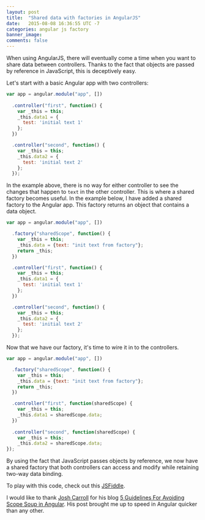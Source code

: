 ```yaml
---
layout: post
title:  "Shared data with factories in AngularJS"
date:   2015-08-08 16:36:55 UTC -7
categories: angular js factory
banner_image: 
comments: false
---
```


When using AngularJS, there will eventually come a time when you want to share data between controllers. Thanks to the fact that objects are passed by reference in JavaScript, this is deceptively easy.

Let's start with a basic Angular app with two controllers:

~~~ javascript
var app = angular.module("app", [])
  
  .controller("first", function() {
    var _this = this;
    _this.data1 = {
      test: 'initial text 1'
    };
  })

  .controller("second", function() {
    var _this = this;
    _this.data2 = {
      test: 'initial text 2'
    };
  });
~~~

In the example above, there is no way for either controller to see the changes that happen to `text` in the other controller. This is where a shared factory becomes useful. In the example below, I have added a shared factory to the Angular app. This factory returns an object that contains a data object.

~~~ javascript
var app = angular.module("app", [])

  .factory("sharedScope", function() {
    var _this = this;
    _this.data = {text: "init text from factory"};
    return _this;
  })

  .controller("first", function() {
    var _this = this;
    _this.data1 = {
      test: 'initial text 1'
    };
  })

  .controller("second", function() {
    var _this = this;
    _this.data2 = {
      test: 'initial text 2'
    };
  });
~~~

Now that we have our factory, it's time to wire it in to the controllers.

~~~ javascript
var app = angular.module("app", [])

  .factory("sharedScope", function() {
    var _this = this;
    _this.data = {text: "init text from factory"};
    return _this;
  })

  .controller("first", function(sharedScope) {
    var _this = this;
    _this.data1 = sharedScope.data;
  })               
  
  .controller("second", function(sharedScope) {
    var _this = this;
    _this.data2 = sharedScope.data;
});
~~~

By using the fact that JavaScript passes objects by reference, we now have a shared factory that both controllers can access and modify while retaining two-way data binding.

To play with this code, check out this [JSFiddle][fiddle].

I would like to thank [Josh Carroll][jc] for his blog [5 Guidelines For Avoiding Scope Soup in Angular][tf]. His post brought me up to speed in Angular quicker than any other.

[fiddle]: https://jsfiddle.net/UL54D/7/
[jc]: http://www.technofattie.com/about/
[tf]: http://www.technofattie.com/2014/03/21/five-guidelines-for-avoiding-scope-soup-in-angular.html